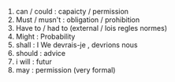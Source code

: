 
1) can / could : capaicty / permission
2) Must / musn't : obligation / prohibition
3) Have to / had to (external / lois regles normes)
4) Might : Probability
5) shall : I We devrais-je , devrions nous
6) should : advice
7) i will : futur
8) may : permission (very formal)